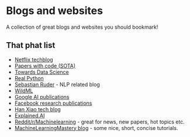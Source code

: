 # Blogs and websites

A collection of great blogs and websites you should bookmark!

## That phat list

- [Netflix techblog](https://medium.com/netflix-techblog)
- [Papers with code (SOTA)](https://paperswithcode.com/sota)
- [Towards Data Science](https://towardsdatascience.com/)
- [Real Python](https://realpython.com/)
- [Sebastian Ruder](http://ruder.io/) - NLP related blog
- [WildML](http://www.wildml.com/)
- [Google AI publications](https://ai.google/research/pubs)
- [Facebook research publications](https://research.fb.com/publications/)
- [Han Xiao tech blog](https://hanxiao.github.io/)
- [Explained.AI](https://explained.ai/)
- [Reddit/r/Machinelearning](https://www.reddit.com/r/machinelearning) - great for news, new papers, hot topics etc.
- [MachineLearningMastery blog](https://machinelearningmastery.com/blog/) - some nice, short, concise tutorials.
